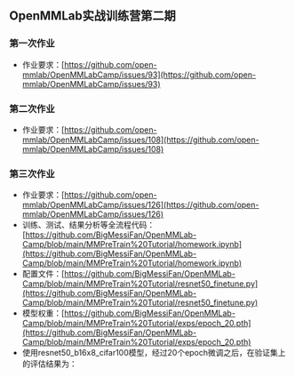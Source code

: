 ## OpenMMLab实战训练营第二期

### 第一次作业

- 作业要求：[https://github.com/open-mmlab/OpenMMLabCamp/issues/93](https://github.com/open-mmlab/OpenMMLabCamp/issues/93)

### 第二次作业

- 作业要求：[https://github.com/open-mmlab/OpenMMLabCamp/issues/108](https://github.com/open-mmlab/OpenMMLabCamp/issues/108)

### 第三次作业

- 作业要求：[https://github.com/open-mmlab/OpenMMLabCamp/issues/126](https://github.com/open-mmlab/OpenMMLabCamp/issues/126)
- 训练、测试、结果分析等全流程代码：[https://github.com/BigMessiFan/OpenMMLab-Camp/blob/main/MMPreTrain%20Tutorial/homework.ipynb](https://github.com/BigMessiFan/OpenMMLab-Camp/blob/main/MMPreTrain%20Tutorial/homework.ipynb)
- 配置文件：[https://github.com/BigMessiFan/OpenMMLab-Camp/blob/main/MMPreTrain%20Tutorial/resnet50_finetune.py](https://github.com/BigMessiFan/OpenMMLab-Camp/blob/main/MMPreTrain%20Tutorial/resnet50_finetune.py)
- 模型权重：[https://github.com/BigMessiFan/OpenMMLab-Camp/blob/main/MMPreTrain%20Tutorial/exps/epoch_20.pth](https://github.com/BigMessiFan/OpenMMLab-Camp/blob/main/MMPreTrain%20Tutorial/exps/epoch_20.pth)
- 使用resnet50_b16x8_cifar100模型，经过20个epoch微调之后，在验证集上的评估结果为：
